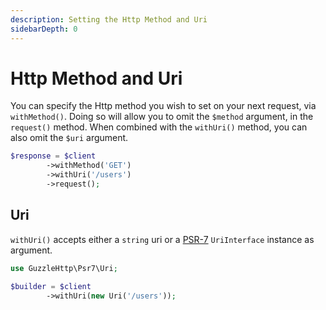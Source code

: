 ```yaml
---
description: Setting the Http Method and Uri
sidebarDepth: 0
---
```


# Http Method and Uri

You can specify the Http method you wish to set on your next request, via `withMethod()`.
Doing so will allow you to omit the `$method` argument, in the `request()` method.
When combined with the `withUri()` method, you can also omit the `$uri` argument.

```php
$response = $client
        ->withMethod('GET')
        ->withUri('/users')
        ->request();
```

## Uri

`withUri()` accepts either a `string` uri or a [PSR-7](https://www.php-fig.org/psr/psr-7/) `UriInterface` instance as argument.

```php
use GuzzleHttp\Psr7\Uri;

$builder = $client
        ->withUri(new Uri('/users'));        
```
